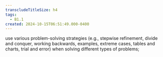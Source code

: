 ```yaml
---
transcludeTitleSize: h4
tags:
  - B1.1
created: 2024-10-15T06:51:49.000-0400
---
```

use various problem-solving strategies (e.g., stepwise refinement, divide and conquer, working backwards, examples, extreme cases, tables and charts, trial and error) when solving different types of problems;